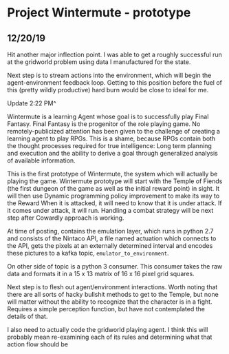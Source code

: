 # Project Wintermute - prototype

## 12/20/19

 Hit another major inflection point. I was able to get a roughly successful run at the gridworld problem using data I manufactured for the state.

 Next step is to stream actions into the environment, which will begin the agent-environment feedback loop. Getting to this position before the fuel of this (pretty wildly productive) hard burn would be close to ideal for me.

Update 2:22 PM^

Wintermute is a learning Agent whose goal is to successfully play Final Fantasy. Final Fantasy is the progenitor of the role playing game.
No remotely-publicized attention has been given to the challenge of creating a learning agent to play RPGs. This is a shame, because
RPGs contain both the thought processes required for true intelligence: Long term planning and execution and the ability to derive a goal
through generalized analysis of available information.

This is the first prototype of Wintermute, the system which will actually be playing the game. Wintermute prototype will start with the Temple of Fiends
(the first dungeon of the game as well as the initial reward point) in sight. It will then use Dynamic programming policy improvement to make its way to the Reward
When it is attacked, it will need to know that it is under attack. If it comes under attack, it will run. Handling a combat strategy will be next step after
Cowardly approach is working.

At time of posting, contains the emulation layer, which runs in python 2.7 and consists of the Nintaco API, a file named actuation which connects to the API, gets the pixels at an externally
determined interval and encodes these pictures to a kafka topic, `emulator_to_environment`.

On other side of topic is a python 3 consumer. This consumer takes the raw data and formats it in a 15 x 13 matrix of 16 x 16 pixel grid squares.

Next step is to flesh out agent/environment interactions. Worth noting that there are all sorts of hacky bullshit methods to get to the Temple, but none will matter
without the ability to recognize that the character is in a fight. Requires a simple perception function, but have not contemplated the details of that.

I also need to actually code the gridworld playing agent. I think this will probably mean re-examining each of its rules and determining what that action flow should be
